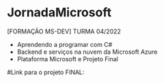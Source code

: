# JornadaMicrosoft
[FORMAÇÃO MS-DEV] 
TURMA 04/2022

- Aprendendo a programar com C#
- Backend e serviços na nuvem da Microsoft Azure
- Plataforma Microsoft e Projeto Final

#Link para o projeto FINAL:
